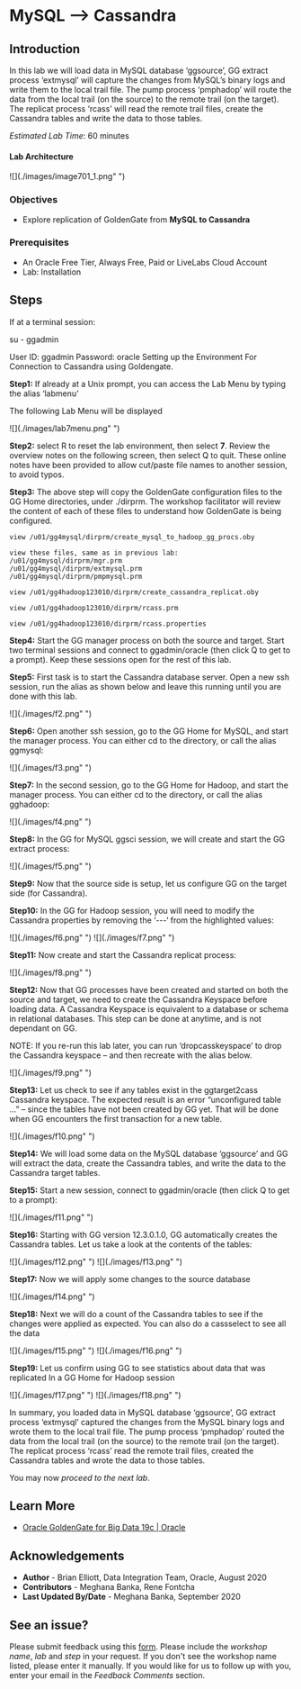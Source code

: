 # MySQL --> Cassandra

## Introduction

In this lab we will load data in MySQL database ‘ggsource’, GG extract process ‘extmysql’ will capture the changes from MySQL’s binary logs and write them to the local trail file. The pump process ‘pmphadop’ will route the data from the local trail (on the source) to the remote trail (on the target). The replicat process ‘rcass’ will read the remote trail files, create the Cassandra tables and write the data to those tables.

*Estimated Lab Time*:  60 minutes

#### Lab Architecture

 ![](./images/image701_1.png" ")

### Objectives
- Explore replication of GoldenGate from **MySQL to Cassandra**

### Prerequisites
* An Oracle Free Tier, Always Free, Paid or LiveLabs Cloud Account
* Lab: Installation

## Steps
If at a terminal session:

su - ggadmin

User ID: ggadmin
Password:  oracle
Setting up the Environment For Connection to Cassandra using Goldengate.
    
**Step1:** If already at a Unix prompt, you can access the Lab Menu by typing the alias ‘labmenu’

The following Lab Menu will be displayed

  ![](./images/lab7menu.png" ")

**Step2:** select R to reset the lab environment, then select **7**.
Review the overview notes on the following screen, then select Q to quit. These online notes have been provided to allow cut/paste file names to another session, to avoid typos.

**Step3:** The above step will copy the GoldenGate configuration files to the GG Home directories, under ./dirprm. The workshop facilitator will review the content of each of these files to understand how GoldenGate is being configured.

  ````
  view /u01/gg4mysql/dirprm/create_mysql_to_hadoop_gg_procs.oby

  view these files, same as in previous lab:
  /u01/gg4mysql/dirprm/mgr.prm
  /u01/gg4mysql/dirprm/extmysql.prm
  /u01/gg4mysql/dirprm/pmpmysql.prm

  view /u01/gg4hadoop123010/dirprm/create_cassandra_replicat.oby

  view /u01/gg4hadoop123010/dirprm/rcass.prm

  view /u01/gg4hadoop123010/dirprm/rcass.properties
  ````

**Step4:** Start the GG manager process on both the source and target. Start two terminal sessions and connect to ggadmin/oracle (then click Q to get to a prompt). Keep these sessions open for the rest of this lab.

**Step5:** First task is to start the Cassandra database server. Open a new ssh session, run the alias as shown below and leave this running until you are done with this lab.

  ![](./images/f2.png" ")

**Step6:** Open another ssh session, go to the GG Home for MySQL, and start the manager process. You can either cd to the directory, or call the alias ggmysql:

  ![](./images/f3.png" ")

**Step7:** In the second session, go to the GG Home for Hadoop, and start the manager process. You can either cd to the directory, or call the alias gghadoop:

  ![](./images/f4.png" ")

**Step8:** In the GG for MySQL ggsci session, we will create and start the GG extract process:

  ![](./images/f5.png" ")

**Step9:** Now that the source side is setup, let us configure GG on the target side (for Cassandra).

**Step10:** In the GG for Hadoop session, you will need to modify the Cassandra properties by removing the ‘---‘ from the highlighted values:

  ![](./images/f6.png" ")
  ![](./images/f7.png" ")

**Step11:** Now create and start the Cassandra replicat process:

  ![](./images/f8.png" ")

**Step12:** Now that GG processes have been created and started on both the source and target, we need to create the Cassandra Keyspace before loading data. A Cassandra Keyspace is equivalent to a database or schema in relational databases. This step can be done at anytime, and is not dependant on GG.

NOTE: If you re-run this lab later, you can run ‘dropcasskeyspace’ to drop the Cassandra keyspace – and then recreate with the alias below.

  ![](./images/f9.png" ")

**Step13:** Let us check to see if any tables exist in the ggtarget2cass Cassandra keyspace. The expected result is an error “unconfigured table …” – since the tables have not been created by GG yet. That will be done when GG encounters the first transaction for a new table.

  ![](./images/f10.png" ")

**Step14:** We will load some data on the MySQL database ‘ggsource’ and GG will extract the data, create the Cassandra tables, and write the data to the Cassandra target tables.

**Step15:** Start a new session, connect to ggadmin/oracle (then click Q to get to a prompt):

  ![](./images/f11.png" ")

**Step16:** Starting with GG version 12.3.0.1.0, GG automatically creates the Cassandra tables. Let us take a look at the contents of the tables:

  ![](./images/f12.png" ")
  ![](./images/f13.png" ")

**Step17:** Now we will apply some changes to the source database

  ![](./images/f14.png" ")

**Step18:** Next we will do a count of the Cassandra tables to see if the changes were applied as expected. You can also do a cassselect to see all the data

  ![](./images/f15.png" ")
  ![](./images/f16.png" ")

**Step19:** Let us confirm using GG to see statistics about data that was replicated In a GG Home for Hadoop session

  ![](./images/f17.png" ")
  ![](./images/f18.png" ")

In summary, you loaded data in MySQL database ‘ggsource’, GG extract process ‘extmysql’ captured the changes from the MySQL binary logs and wrote them to the local trail file. The pump process
‘pmphadop’ routed the data from the local trail (on the source) to the remote trail (on the target). The replicat process ‘rcass’ read the remote trail files, created the Cassandra tables and wrote the data to those tables.

You may now *proceed to the next lab*.

## Learn More

* [Oracle GoldenGate for Big Data 19c | Oracle](https://www.oracle.com/middleware/data-integration/goldengate/big-data/)

## Acknowledgements
* **Author** - Brian Elliott, Data Integration Team, Oracle, August 2020
* **Contributors** - Meghana Banka, Rene Fontcha
* **Last Updated By/Date** - Meghana Banka, September 2020

## See an issue?
Please submit feedback using this [form](https://apexapps.oracle.com/pls/apex/f?p=133:1:::::P1_FEEDBACK:1). Please include the *workshop name*, *lab* and *step* in your request.  If you don't see the workshop name listed, please enter it manually. If you would like for us to follow up with you, enter your email in the *Feedback Comments* section.




